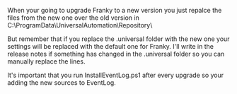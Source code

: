 ﻿When your going to upgrade Franky to a new version you just repalce the files from the new one over the old version in  
C:\ProgramData\UniversalAutomation\Repository\  
  
But remember that if you replace the .universal folder with the new one your settings will be replaced with the default one for Franky. I'll write in the release notes if something has changed in the .universal folder so you can manually replace the lines.  
  
It's important that you run InstallEventLog.ps1 after every upgrade so your adding the new sources to EventLog.